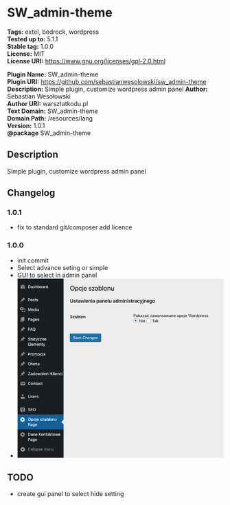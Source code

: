 # SW_admin-theme

**Tags:** extel, bedrock, wordpress  
**Tested up to:** 5.1.1  
**Stable tag:** 1.0.0  
**License:** MIT  
**License URI:** https://www.gnu.org/licenses/gpl-2.0.html

**Plugin Name:** SW_admin-theme  
**Plugin URI:** https://github.com/sebastianwesolowski/sw_admin-theme  
**Description:** Simple plugin, customize wordpress admin panel
**Author:** Sebastian Wesołowski  
**Author URI:** warsztatkodu.pl  
**Text Domain:** SW_admin-theme  
**Domain Path:** /resources/lang  
**Version:** 1.0.1  
**@package** SW_admin-theme

## Description

Simple plugin, customize wordpress admin panel

## Changelog

### 1.0.1

- fix to standard git/composer add licence

### 1.0.0

- init commit
- Select advance seting or simple
- GUI to select in admin panel
- ![version 1.0.0](info-1-0-0.png)

## TODO

- create gui panel to select hide setting
